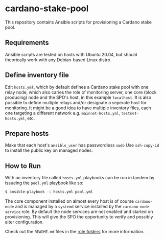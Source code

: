 # cardano-stake-pool
This repository contains Ansible scripts for provisioning a Cardano stake pool.

## Requirements
Ansible scripts are tested on hosts with Ubuntu 20.04, but should theorically work with any Debian-based Linux distro.

## Define inventory file
Edit `hosts.yml`, which by default defines a Cardano stake pool with one relay node, which also caries the role of monitoring server, one core (block producing) node and the SPO's host, in this example `localhost`. It is also possible to define multiple relays and/or designate a seperate host for monitoring. It might be a good idea to have multiple inventory files, each one targeting a different network e.g. `mainnet-hosts.yml`, `testnet-hosts.yml`, etc.

## Prepare hosts
Make that each host's `ansible_user` has passwordless `sudo` Use `ssh-copy-id` to install the public key on managed nodes.

## How to Run
With an inventory file called `hosts.yml` playbooks can be run in tandem by issueing the `pool.yml` playbook like so:

```bash
$ ansible-playbook -i hosts.yml pool.yml
```

The core component installed on almost every host is of course `cardano-node` and is managed by a `systemd` service installed by the `cardano-node-service` role. By default the node services are not enabled and started on provisioning. This will give the SPO the opportunity to verify and possibly alter configuration.

Check out the `README.md` files in the [role folders](./roles) for more information.
